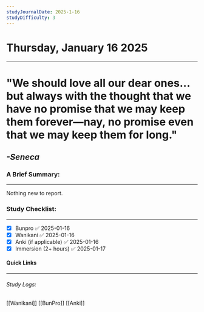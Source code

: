 ```yaml
---
studyJournalDate: 2025-1-16
studyDifficulty: 3
---
```


# Thursday, January 16 2025
---
# "We should love all our dear ones… but always with the thought that we have no promise that we may keep them forever—nay, no promise even that we may keep them for long."

## *-Seneca*


### A Brief Summary:
---
Nothing new to report.

### Study Checklist:
---
- [x] Bunpro ✅ 2025-01-16
- [x] Wanikani ✅ 2025-01-16
- [x] Anki (if applicable) ✅ 2025-01-16
- [x] Immersion (2+ hours) ✅ 2025-01-17

#### Quick Links
---
###### Study Logs:
[[Wanikani]]
[[BunPro]]
[[Anki]]